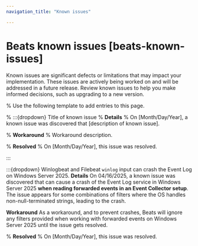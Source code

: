 ```yaml
---
navigation_title: "Known issues"

---
```


# Beats known issues [beats-known-issues]

Known issues are significant defects or limitations that may impact your implementation. These issues are actively being worked on and will be addressed in a future release. Review known issues to help you make informed decisions, such as upgrading to a new version.

% Use the following template to add entries to this page.

% :::{dropdown} Title of known issue
% **Details** 
% On [Month/Day/Year], a known issue was discovered that [description of known issue].

% **Workaround** 
% Workaround description.

% **Resolved**
% On [Month/Day/Year], this issue was resolved.

:::

:::{dropdown} Winlogbeat and Filebeat `winlog` input can crash the Event Log on Windows Server 2025.
**Details** 
On 04/16/2025, a known issue was discovered that can cause a crash of the Event Log service in Windows Server 2025 **when reading forwarded events in an Event Collector setup**. The issue appears for some combinations of filters where the OS handles non-null-terminated strings, leading to the crash.

**Workaround** 
As a workaround, and to prevent crashes, Beats will ignore any filters provided when working with forwarded events on Windows Server 2025 until the issue gets resolved.

% **Resolved**
% On [Month/Day/Year], this issue was resolved.